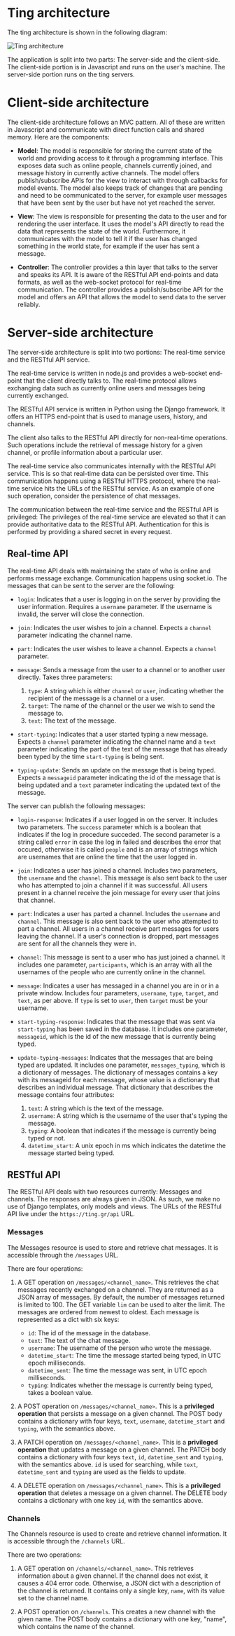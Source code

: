 # Ting architecture

The ting architecture is shown in the following diagram:

![Ting architecture](http://i.imgur.com/OadTh77.jpg)

The application is split into two parts: The server-side and the client-side.
The client-side portion is in Javascript and runs on the user's machine. The
server-side portion runs on the ting servers.

# Client-side architecture
The client-side architecture follows an MVC pattern. All of these are written
in Javascript and communicate with direct function calls and shared memory.
Here are the components:

* **Model**: The model is responsible for storing the current state of the world
  and providing access to it through a programming interface. This exposes data
  such as online people, channels currently joined, and message history in
  currently active channels. The model offers publish/subscribe APIs for the
  view to interact with through callbacks for model events. The model also
  keeps track of changes that are pending and need to be communicated to the
  server, for example user messages that have been sent by the user but have
  not yet reached the server.

* **View**: The view is responsible for presenting the data to the user and for
  rendering the user interface. It uses the model's API directly to read the
  data that represents the state of the world. Furthermore, it communicates
  with the model to tell it if the user has changed something in the world
  state, for example if the user has sent a message.

* **Controller**: The controller provides a thin layer that talks to the server
  and speaks its API. It is aware of the RESTful API end-points and data
  formats, as well as the web-socket protocol for real-time communication. The
  controller provides a publish/subscribe API for the model and offers an API
  that allows the model to send data to the server reliably.

# Server-side architecture
The server-side architecture is split into two portions: The real-time service
and the RESTful API service.

The real-time service is written in node.js and provides a web-socket end-point
that the client directly talks to. The real-time protocol allows exchanging data
such as currently online users and messages being currently exchanged.

The RESTful API service is written in Python using the Django framework. It
offers an HTTPS end-point that is used to manage users, history, and channels.

The client also talks to the RESTful API directly for non-real-time operations.
Such operations include the retrieval of message history for a given channel,
or profile information about a particular user.

The real-time service also communicates internally with the RESTful API
service. This is so that real-time data can be persisted over time. This
communication happens using a RESTful HTTPS protocol, where the real-time
service hits the URLs of the RESTful service. As an example of one such
operation, consider the persistence of chat messages.

The communication between the real-time service and the RESTful API is
privileged: The privileges of the real-time service are elevated so that
it can provide authoritative data to the RESTful API. Authentication for
this is performed by providing a shared secret in every request.

## Real-time API

The real-time API deals with maintaining the state of who is online and performs
message exchange. Communication happens using socket.io. The messages that can
be sent to the server are the following:

* `login`: Indicates that a user is logging in on the server by providing the
  user information. Requires a `username` parameter. If the username is
  invalid, the server will close the connection.

* `join`: Indicates the user wishes to join a channel. Expects a `channel`
  parameter indicating the channel name.

* `part`: Indicates the user wishes to leave a channel. Expects a `channel`
  parameter.

* `message`: Sends a message from the user to a channel or to another user
  directly. Takes three parameters:

  1. `type`: A string which is either `channel` or `user`, indicating whether
     the recipient of the message is a channel or a user.
  2. `target`: The name of the channel or the user we wish to send the message
     to.
  3. `text`: The text of the message.

* `start-typing`: Indicates that a user started typing a new message. Expects
  a `channel` parameter indicating the channel name and a `text` parameter
  indicating the part of the text of the message that has already been typed
  by the time `start-typing` is being sent.

* `typing-update`: Sends an update on the message that is being typed. Expects
  a `messageid` parameter indicating the id of the message that is being updated
  and a `text` parameter indicating the updated text of the message.

The server can publish the following messages:

* `login-response`: Indicates if a user logged in on the server. It includes
  two parameters. The `success` parameter which is a boolean that indicates 
  if the log in procedure succeded. The second parameter is a string called `error` 
  in case the log in failed and describes the error that occured, otherwise it
  is called `people` and is an array of strings which are usernames that are 
  online the time that the user logged in.

* `join`: Indicates a user has joined a channel. Includes two parameters, the
  `username` and the `channel`. This message is also sent back to the user who
  has attempted to join a channel if it was successful. All users present in a
  channel receive the join message for every user that joins that channel.

* `part`: Indicates a user has parted a channel. Includes the `username` and
  `channel`. This message is also sent back to the user who attempted to part
  a channel. All users in a channel receive part messages for users leaving the
  channel. If a user's connection is dropped, part messages are sent for all
  the channels they were in.

* `channel`: This message is sent to a user who has just joined a channel. It
  includes one parameter, `participants`, which is an array with all the
  usernames of the people who are currently online in the channel.

* `message`: Indicates a user has messaged in a channel you are in or in a private
  window. Includes four parameters, `username`, `type`, `target`, and `text`,
  as per above. If `type` is set to `user`, then `target` must be your username.

* `start-typing-response`: Indicates that the message that was sent via `start-typing`
  has been saved in the database. It includes one parameter, `messageid`, which is
  the id of the new message that is currently being typed.

* `update-typing-messages`: Indicates that the messages that are being typed are updated.
  It includes one parameter, `messages_typing`, which is a dictionary of messages.
  The dictionary of messages contains a key with its messageid for each message, whose
  value is a dictionary that describes an individual message.
  That dictionary that describes the message contains four attributes:

  1. `text`: A string which is the text of the message.
  2. `username`: A string which is the username of the user that's typing the message.
  3. `typing`: A boolean that indicates if the message is currently being typed or not.
  4. `datetime_start`: A unix epoch in ms which indicates the datetime the message started being typed.

## RESTful API

The RESTful API deals with two resources currently: Messages and channels. The
responses are always given in JSON. As such, we make no use of Django templates,
only models and views. The URLs of the RESTful API live under the
`https://ting.gr/api` URL.

### Messages
The Messages resource is used to store and retrieve chat messages. It is
accessible through the `/messages` URL.

There are four operations:

1. A GET operation on `/messages/<channel_name>`. This retrieves the chat
   messages recently exchanged on a channel. They are returned as a JSON array
   of messages. By default, the number of messages returned is limited to 100.
   The GET variable `lim` can be used to alter the limit. The messages are
   ordered from newest to oldest. Each message is represented as a dict with
   six keys:

   * `id`: The id of the message in the database.
   * `text`: The text of the chat message.
   * `username`: The username of the person who wrote the message.
   * `datetime_start`: The time the message started being typed, in UTC epoch milliseconds.
   * `datetime_sent`: The time the message was sent, in UTC epoch milliseconds.
   * `typing`: Indicates whether the message is currently being typed,
      takes a boolean value.

2. A POST operation on `/messages/<channel_name>`. This is a **privileged
   operation** that persists a message on a given channel. The POST body
   contains a dictionary with four keys, `text`, `username`,
   `datetime_start` and `typing`, with the semantics above.

3. A PATCH operation on `/messages/<channel_name>`. This is a **privileged
   operation** that updates a message on a given channel. The PATCH body
   contains a dictionary with four keys `text`, `id`, `datetime_sent`
   and `typing`, with the semantics above. `id` is used for searching, while
   `text`, `datetime_sent` and `typing` are used as the fields to update.

4. A DELETE operation on `/messages/<channel_name>`. This is a **privileged
   operation** that deletes a message on a given channel. The DELETE body
   contains a dictionary with one key `id`, with the semantics above.

### Channels
The Channels resource is used to create and retrieve channel information.
It is accessible through the `/channels` URL.

There are two operations:

1. A GET operation on `/channels/<channel_name>`. This retrieves information
   about a given channel. If the channel does not exist, it causes a 404 error
   code. Otherwise, a JSON dict with a description of the channel is returned.
   It contains only a single key, `name`, with its value set to the channel
   name.

2. A POST operation on `/channels`. This creates a new channel with the given
   name. The POST body contains a dictionary with one key, "name", which
   contains the name of the channel.

